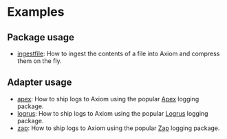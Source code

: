 # Examples

## Package usage

* [ingestfile](ingestfile/main.go): How to ingest the contents of a file into
  Axiom and compress them on the fly.

## Adapter usage

* [apex](apex/main.go): How to ship logs to Axiom using the popular
  [Apex](https://github.com/apex/log) logging package.
* [logrus](logrus/main.go): How to ship logs to Axiom using the popular
  [Logrus](https://github.com/sirupsen/logrus) logging package.
* [zap](zap/main.go): How to ship logs to Axiom using the popular
  [Zap](https://github.com/uber-go/zap) logging package.
